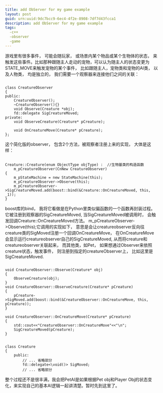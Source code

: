```yaml
---
title: add ObServer for my game example
layout: post
guid: urn:uuid:9dc7bcc9-6ec4-4f2e-8908-7df7d43fcca1
description: add ObServer for my game example
tags:
  -c++
  -observer
  -game 
---
```



游戏里有很多事件， 可能会随玩家， 或场景内某个物品或某个生物体的状态， 来触发这些事件。比如那种跟随主人走动的宠物，可以认为随主人的状态变更为STATE_MOVE来触发宠物的某个事件， 比如跟随主人，宠物类和宠物的AI类， 以及人物类， 均是独立的， 我们需要一个观察器来连接他们之间的关联：  

<pre><code>
class CreatureObserver
{
public:
    CreatureObserver();
    ~CreatureObserver(){}
    void Observe(Creature *obj);
    fd::delegate<void(Creature*)> SigCreatureMoved; 
private:
    void ObserveCreature(Creature* pCreature);

    void OnCreatureMove(Creature* pCreature);
};
</code></pre>


这个简化版的observer， 包含2个方法，被观察者注册上来的实现， 大体是这样：
<pre><code>
Creature::Creature(enum ObjectType objType) :  //生物基类的构造函数
    m_pCreatureObserver(CnNew CreatureObserver)
{
    m_pStateMachine = new StateMachine(this);
    m_pCreatureObserver->Observe(this);
    m_pCreatureObserver->SigCreatureMoved.add(boost::bind(&Creature::OnCreatureMoved, this, _1));
}
</code></pre>
boost库的bind， 我将它看做是在Python里类似偏函数的一个函数再封装过程。 它被注册到观察器的SigCreatureMoved, 当SigCreatureMoved被调用时， 会触发回调Creature::OnCreatureMoved方法。
m_pCreatureObserver->Observe(this);它调用的实现如下， 意思是会让creatureobserver反向往creature类的SigMoved注册一个回调OnCreatureMove， 在OnCreatureMove会显示运行creatureobserver自己的SigCreatureMoved, 从而将creature和creatureobserver关联起来， 而其他类，如Pet， 如果想通过Observer来依照creature状态，触发事件， 则注册到指定的creatureObserver上， 比如这里是SigCreatureMoved. 
<pre><code>
void CreatureObserver::Observe(Creature* obj)
{
    ObserveCreature(obj);
}
void CreatureObserver::ObserveCreature(Creature* pCreature)
{
    pCreature->SigMoved.add(boost::bind(&CreatureObserver::OnCreatureMove, this, pCreature));
}

void CreatureObserver::OnCreatureMove(Creature* pCreature)
{
    std::cout<<"CreatureObserver::OnCreatureMove"<<"\n";
    SigCreatureMoved(pCreature);
}
</code></pre>

<pre><code>
class Creature
{
    public:
        // ... 省略部分
        fd::delegate<\void()> SigMoved;
        // ... 省略部分
</code></pre>



整个过程还不是很丰满，我会把PetAI是如果根据Pet obj和Player Obj的状态变化，来实现自己的基本AI逻辑一起讲清楚。暂时先到这里了。
